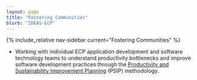 ```yaml
---
layout: page
title: "Fostering Communities"
blurb: "IDEAS-ECP"
---
```

<!-- Sidebar Nav -->

{% include_relative nav-sidebar current="Fostering Communities" %}

* Working with individual ECP application development and software technology teams to understand productivity bottlenecks and improve software development practices through the [Productivity and Sustainability Improvement Planning](https://bssw.io/psip) (PSIP) methodology.